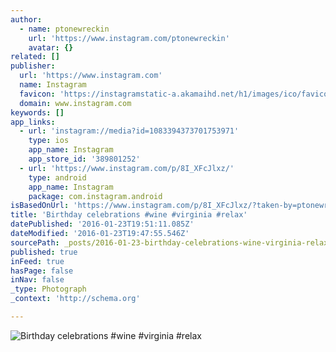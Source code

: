 ```yaml
---
author:
  - name: ptonewreckin
    url: 'https://www.instagram.com/ptonewreckin'
    avatar: {}
related: []
publisher:
  url: 'https://www.instagram.com'
  name: Instagram
  favicon: 'https://instagramstatic-a.akamaihd.net/h1/images/ico/favicon.ico/7cdab0872b15.ico'
  domain: www.instagram.com
keywords: []
app_links:
  - url: 'instagram://media?id=1083394373701753971'
    type: ios
    app_name: Instagram
    app_store_id: '389801252'
  - url: 'https://www.instagram.com/p/8I_XFcJlxz/'
    type: android
    app_name: Instagram
    package: com.instagram.android
isBasedOnUrl: 'https://www.instagram.com/p/8I_XFcJlxz/?taken-by=ptonewreckin'
title: 'Birthday celebrations #wine #virginia #relax'
datePublished: '2016-01-23T19:51:11.085Z'
dateModified: '2016-01-23T19:47:55.546Z'
sourcePath: _posts/2016-01-23-birthday-celebrations-wine-virginia-relax.md
published: true
inFeed: true
hasPage: false
inNav: false
_type: Photograph
_context: 'http://schema.org'

---
```

![Birthday celebrations &num;wine &num;virginia &num;relax](https://scontent.cdninstagram.com/hphotos-xaf1/t51.2885-15/s640x640/sh0.08/e35/12071205_858872230876403_1312173269_n.jpg)